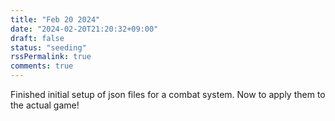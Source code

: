 ```yaml
---
title: "Feb 20 2024"
date: "2024-02-20T21:20:32+09:00"
draft: false
status: "seeding"
rssPermalink: true
comments: true
---
```


Finished initial setup of json files for a combat system. Now to apply them to the actual game!